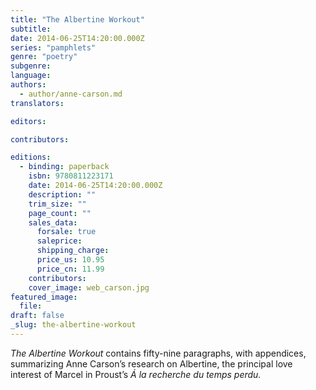 ```yaml
---
title: "The Albertine Workout"
subtitle:
date: 2014-06-25T14:20:00.000Z
series: "pamphlets"
genre: "poetry"
subgenre:
language:
authors:
  - author/anne-carson.md
translators:

editors:

contributors:

editions:
  - binding: paperback
    isbn: 9780811223171
    date: 2014-06-25T14:20:00.000Z
    description: ""
    trim_size: ""
    page_count: ""
    sales_data:
      forsale: true
      saleprice:
      shipping_charge:
      price_us: 10.95
      price_cn: 11.99
    contributors:
    cover_image: web_carson.jpg
featured_image:
  file:
draft: false
_slug: the-albertine-workout
---
```


_The Albertine Workout_ contains fifty-nine paragraphs, with appendices, summarizing Anne Carson’s research on Albertine, the principal love interest of Marcel in Proust’s _Á la recherche du temps perdu._


